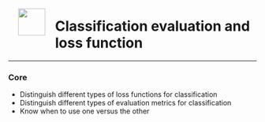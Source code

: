 <img src="http://imgur.com/1ZcRyrc.png" style="float: left; margin: 20px; height: 55px">

# Classification evaluation and loss function

---

### Core
- Distinguish different types of loss functions for classification
- Distinguish different types of evaluation metrics for classification
- Know when to use one versus the other
